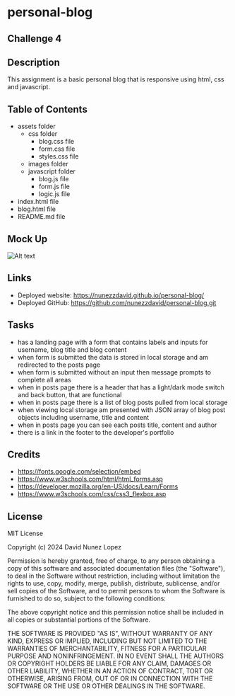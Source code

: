 # personal-blog

## Challenge 4

## Description

This assignment is a basic personal blog that is responsive using html, css and javascript.

## Table of Contents

- assets folder
    - css folder
        - blog.css file
        - form.css file
        - styles.css file
    - images folder
    - javascript folder
        - blog.js file
        - form.js file
        - logic.js file
- index.html file
- blog.html file
- README.md file

## Mock Up

![Alt text](assets/images/)

## Links

- Deployed website: https://nunezzdavid.github.io/personal-blog/
- Deployed GitHub: https://github.com/nunezzdavid/personal-blog.git

## Tasks

- has a landing page with a form that contains labels and inputs for username, blog title and blog content
- when form is submitted the data is stored in local storage and am redirected to the posts page
- when form is submitted without an input then message prompts to complete all areas
- when in posts page there is a header that has a light/dark mode switch and back button, that are functional
- when in posts page there is a list of blog posts pulled from local storage
- when viewing local storage am presented with JSON array of blog post objects including username, title and content
- when in posts page you can see each posts title, content and author
- there is a link in the footer to the developer's portfolio

## Credits

- https://fonts.google.com/selection/embed
- https://www.w3schools.com/html/html_forms.asp
- https://developer.mozilla.org/en-US/docs/Learn/Forms
- https://www.w3schools.com/css/css3_flexbox.asp

## License

MIT License

Copyright (c) 2024 David Nunez Lopez

Permission is hereby granted, free of charge, to any person obtaining a copy of this software and associated documentation files (the "Software"), to deal in the Software without restriction, including without limitation the rights to use, copy, modify, merge, publish, distribute, sublicense, and/or sell copies of the Software, and to permit persons to whom the Software is furnished to do so, subject to the following conditions:

The above copyright notice and this permission notice shall be included in all copies or substantial portions of the Software.

THE SOFTWARE IS PROVIDED "AS IS", WITHOUT WARRANTY OF ANY KIND, EXPRESS OR IMPLIED, INCLUDING BUT NOT LIMITED TO THE WARRANTIES OF MERCHANTABILITY, FITNESS FOR A PARTICULAR PURPOSE AND NONINFRINGEMENT. IN NO EVENT SHALL THE AUTHORS OR COPYRIGHT HOLDERS BE LIABLE FOR ANY CLAIM, DAMAGES OR OTHER LIABILITY, WHETHER IN AN ACTION OF CONTRACT, TORT OR OTHERWISE, ARISING FROM, OUT OF OR IN CONNECTION WITH THE SOFTWARE OR THE USE OR OTHER DEALINGS IN THE SOFTWARE.